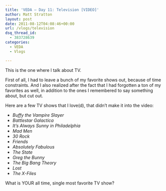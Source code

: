 ```yaml
---
title: 'VEDA – Day 11: Television [VIDEO]'
author: Matt Stratton
layout: post
date: 2011-08-12T04:08:46+00:00
url: /vlogs/television
dsq_thread_id:
  - 383728639
categories:
  - VEDA
  - Vlogs

---
```

This is the one where I talk about TV.



First of all, I had to leave a bunch of my favorite shows out, because of time constraints. And I also realized after the fact that I had forgotten a ton of my favorites as well, in addition to the ones I remembered to say something about, but cut out.

Here are a few TV shows that I love(d), that didn&#8217;t make it into the video:

  * _Buffy the Vampire Slayer_
  * _Battlestar Galactica_
  * _It&#8217;s Always Sunny in Philadelphia_
  * _Mad Men_
  * _30 Rock_
  * _Friends_
  * _Absolutely Fabulous_
  * _The State_
  * _Greg the Bunny_
  * _The Big Bang Theory_
  * _Lost_
  * _The X-Files_

<div>
  What is YOUR all time, single most favorite TV show?
</div>
